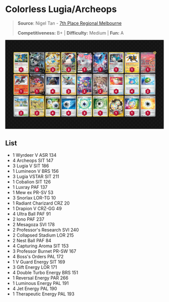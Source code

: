 # Colorless Lugia/Archeops

> **Source**: Nigel Tan - [7th Place Regional Melbourne](https://limitlesstcg.com/decks/list/10078)
> 
> **Competitiveness:** B+ | **Difficulty:** Medium | **Fun:** A

![decklist](../../!Images/Standard/09BST-PAF/Lugia-Archeops%20Colorless.PNG)

## List
* 1 Wyrdeer V ASR 134
* 4 Archeops SIT 147
* 3 Lugia V SIT 186
* 1 Lumineon V BRS 156
* 3 Lugia VSTAR SIT 211
* 1 Cobalion SIT 126
* 1 Luxray PAF 137
* 1 Mew ex PR-SV 53
* 3 Snorlax LOR-TG 10
* 1 Radiant Charizard CRZ 20
* 1 Drapion V CRZ-GG 49
* 4 Ultra Ball PAF 91
* 2 Iono PAF 237
* 2 Mesagoza SVI 178
* 2 Professor's Research SVI 240
* 2 Collapsed Stadium LOR 215
* 2 Nest Ball PAF 84
* 4 Capturing Aroma SIT 153
* 3 Professor Burnet PR-SW 167
* 4 Boss's Orders PAL 172
* 1 V Guard Energy SIT 169
* 3 Gift Energy LOR 171
* 4 Double Turbo Energy BRS 151
* 1 Reversal Energy PAR 266
* 1 Luminous Energy PAL 191
* 4 Jet Energy PAL 190
* 1 Therapeutic Energy PAL 193
